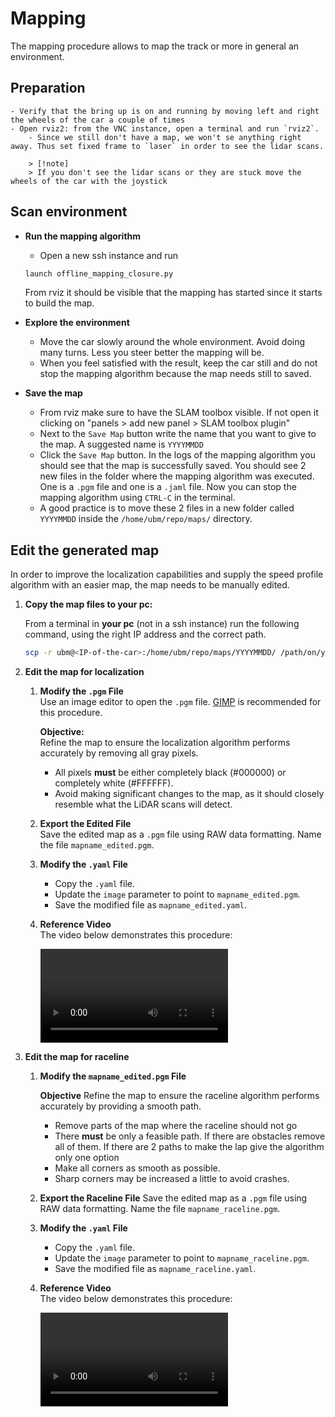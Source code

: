 # Mapping

The mapping procedure allows to map the track or more in general an environment.

## Preparation

    - Verify that the bring up is on and running by moving left and right the wheels of the car a couple of times
    - Open rviz2: from the VNC instance, open a terminal and run `rviz2`.
        - Since we still don't have a map, we won't se anything right away. Thus set fixed frame to `laser` in order to see the lidar scans. 

        > [!note]
        > If you don't see the lidar scans or they are stuck move the wheels of the car with the joystick

## Scan environment

- **Run the mapping algorithm**
    - Open a new ssh instance and run

    ```bash
    launch offline_mapping_closure.py
    ```

    From rviz it should be visible that the mapping has started since it starts to build the map.

- **Explore the environment**
    - Move the car slowly around the whole environment. Avoid doing many turns. Less you steer better the mapping will be.
    - When you feel satisfied with the result, keep the car still and do not stop the mapping algorithm because the map needs still to saved.
- **Save the map**
    - From rviz make sure to have the SLAM toolbox visible. If not open it clicking on "panels > add new panel > SLAM toolbox plugin"
    - Next to the `Save Map` button write the name that you want to give to the map. A suggested name is `YYYYMMDD`
    - Click the `Save Map` button. In the logs of the mapping algorithm you should see that the map is successfully saved. You should see 2 new files in the folder where the mapping algorithm was executed. One is a `.pgm` file and one is a `.jaml` file. Now you can stop the mapping algorithm using `CTRL-C` in the terminal.
    - A good practice is to move these 2 files in a new folder called `YYYYMMDD` inside the `/home/ubm/repo/maps/` directory.

## Edit the generated map

In order to improve the localization capabilities and supply the speed profile algorithm with an easier map, the map needs to be manually edited.

1. **Copy the map files to your pc:**

    From a terminal in **your pc** (not in a ssh instance) run the following command, using the right IP address and the correct path.

    ```bash
    scp -r ubm@<IP-of-the-car>:/home/ubm/repo/maps/YYYYMMDD/ /path/on/your/pc
    ```

2. **Edit the map for localization**

    1. **Modify the `.pgm` File**  
        Use an image editor to open the `.pgm` file. [GIMP](https://www.gimp.org/) is recommended for this procedure.

        **Objective:**  
        Refine the map to ensure the localization algorithm performs accurately by removing all gray pixels.  
        - All pixels **must** be either completely black (#000000) or completely white (#FFFFFF).  
        - Avoid making significant changes to the map, as it should closely resemble what the LiDAR scans will detect.

    2. **Export the Edited File**  
        Save the edited map as a `.pgm` file using RAW data formatting. Name the file `mapname_edited.pgm`.

    3. **Modify the `.yaml` File**  
        - Copy the `.yaml` file. 
        - Update the `image` parameter to point to `mapname_edited.pgm`.  
        - Save the modified file as `mapname_edited.yaml`.

    4. **Reference Video**  
        The video below demonstrates this procedure: 

        <video controls>
        <source src="/assets/gimp-tutorial/map_edited.mp4" type="video/mp4">
        </video>

3. **Edit the map for raceline**
    1. **Modify the `mapname_edited.pgm` File**

        **Objective**
        Refine the map to ensure the raceline algorithm performs accurately by providing a smooth path.
        - Remove parts of the map where the raceline should not go
        - There **must** be only a feasible path. If there are obstacles remove all of them. If there are 2 paths to make the lap give the algorithm only one option
        - Make all corners as smooth as possible.
        - Sharp corners may be increased a little to avoid crashes.

    2. **Export the Raceline File**
        Save the edited map as a `.pgm` file using RAW data formatting. Name the file `mapname_raceline.pgm`.

    3. **Modify the `.yaml` File**  
        - Copy the `.yaml` file.  
        - Update the `image` parameter to point to `mapname_raceline.pgm`.  
        - Save the modified file as `mapname_raceline.yaml`.

    4. **Reference Video**  
        The video below demonstrates this procedure: 

        <video controls>
        <source src="/assets/gimp-tutorial/map_raceline.mp4" type="video/mp4">
        </video>
